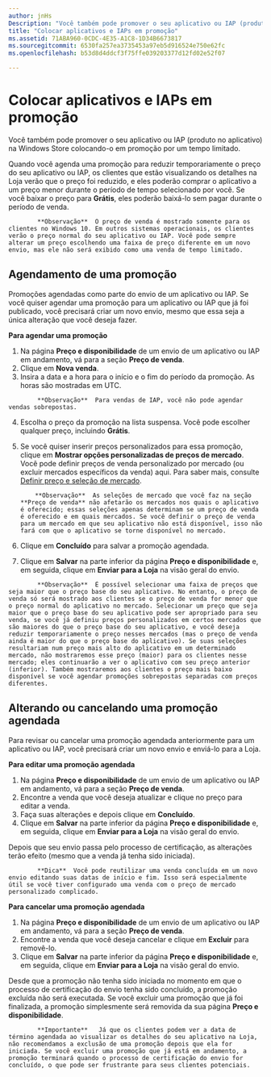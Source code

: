 ```yaml
---
author: jnHs
Description: "Você também pode promover o seu aplicativo ou IAP (produto no aplicativo) na Windows Store colocando-o em promoção por um tempo limitado."
title: "Colocar aplicativos e IAPs em promoção"
ms.assetid: 71ABA960-0CDC-4E35-A1C8-1D34B6673817
ms.sourcegitcommit: 6530fa257ea3735453a97eb5d916524e750e62fc
ms.openlocfilehash: b53d8d4ddcf3f75ffe039203377d12fd02e52f07

---
```


# Colocar aplicativos e IAPs em promoção


Você também pode promover o seu aplicativo ou IAP (produto no aplicativo) na Windows Store colocando-o em promoção por um tempo limitado.

Quando você agenda uma promoção para reduzir temporariamente o preço do seu aplicativo ou IAP, os clientes que estão visualizando os detalhes na Loja verão que o preço foi reduzido, e eles poderão comprar o aplicativo a um preço menor durante o período de tempo selecionado por você. Se você baixar o preço para **Grátis**, eles poderão baixá-lo sem pagar durante o período de venda.

> 
            **Observação**  O preço de venda é mostrado somente para os clientes no Windows 10. Em outros sistemas operacionais, os clientes verão o preço normal do seu aplicativo ou IAP. Você pode sempre alterar um preço escolhendo uma faixa de preço diferente em um novo envio, mas ele não será exibido como uma venda de tempo limitado.

## Agendamento de uma promoção


Promoções agendadas como parte do envio de um aplicativo ou IAP. Se você quiser agendar uma promoção para um aplicativo ou IAP que já foi publicado, você precisará criar um novo envio, mesmo que essa seja a única alteração que você deseja fazer.

**Para agendar uma promoção**

1.  Na página **Preço e disponibilidade** de um envio de um aplicativo ou IAP em andamento, vá para a seção **Preço de venda**.
2.  Clique em **Nova venda**.
3.  Insira a data e a hora para o início e o fim do período da promoção. As horas são mostradas em UTC.

   > 
            **Observação**  Para vendas de IAP, você não pode agendar vendas sobrepostas.

4.  Escolha o preço da promoção na lista suspensa. Você pode escolher qualquer preço, incluindo **Grátis**.
5.  Se você quiser inserir preços personalizados para essa promoção, clique em **Mostrar opções personalizadas de preços de mercado**. Você pode definir preços de venda personalizado por mercado (ou excluir mercados específicos da venda) aqui. Para saber mais, consulte [Definir preço e seleção de mercado](define-pricing-and-market-selection.md).

    > 
            **Observação**  As seleções de mercado que você faz na seção **Preço de venda** não afetarão os mercados nos quais o aplicativo é oferecido; essas seleções apenas determinam se um preço de venda é oferecido e em quais mercados. Se você definir o preço de venda para um mercado em que seu aplicativo não está disponível, isso não fará com que o aplicativo se torne disponível no mercado.

6.  Clique em **Concluído** para salvar a promoção agendada.
7.  Clique em **Salvar** na parte inferior da página **Preço e disponibilidade** e, em seguida, clique em **Enviar para a Loja** na visão geral do envio.

> 
            **Observação**  É possível selecionar uma faixa de preços que seja maior que o preço base do seu aplicativo. No entanto, o preço de venda só será mostrado aos clientes se o preço de venda for menor que o preço normal do aplicativo no mercado. Selecionar um preço que seja maior que o preço base do seu aplicativo pode ser apropriado para seu venda, se você já definiu preços personalizados em certos mercados que são maiores do que o preço base do seu aplicativo, e você deseja reduzir temporariamente o preço nesses mercados (mas o preço de venda ainda é maior do que o preço base do aplicativo). Se suas seleções resultariam num preço mais alto do aplicativo em um determinado mercado, não mostraremos esse preço (maior) para os clientes nesse mercado; eles continuarão a ver o aplicativo com seu preço anterior (inferior). Também mostraremos aos clientes o preço mais baixo disponível se você agendar promoções sobrepostas separadas com preços diferentes.

## Alterando ou cancelando uma promoção agendada


Para revisar ou cancelar uma promoção agendada anteriormente para um aplicativo ou IAP, você precisará criar um novo envio e enviá-lo para a Loja.

**Para editar uma promoção agendada**

1.  Na página **Preço e disponibilidade** de um envio de um aplicativo ou IAP em andamento, vá para a seção **Preço de venda**.
2.  Encontre a venda que você deseja atualizar e clique no preço para editar a venda.
3.  Faça suas alterações e depois clique em **Concluído**.
4.  Clique em **Salvar** na parte inferior da página **Preço e disponibilidade** e, em seguida, clique em **Enviar para a Loja** na visão geral do envio.

Depois que seu envio passa pelo processo de certificação, as alterações terão efeito (mesmo que a venda já tenha sido iniciada).

> 
            **Dica**  Você pode reutilizar uma venda concluída em um novo envio editando suas datas de início e fim. Isso será especialmente útil se você tiver configurado uma venda com o preço de mercado personalizado complicado.
 
**Para cancelar uma promoção agendada**

1.  Na página **Preço e disponibilidade** de um envio de um aplicativo ou IAP em andamento, vá para a seção **Preço de venda**.
2.  Encontre a venda que você deseja cancelar e clique em **Excluir** para removê-lo.
3.  Clique em **Salvar** na parte inferior da página **Preço e disponibilidade** e, em seguida, clique em **Enviar para a Loja** na visão geral do envio.

Desde que a promoção não tenha sido iniciada no momento em que o processo de certificação do envio tenha sido concluído, a promoção excluída não será executada. Se você excluir uma promoção que já foi finalizada, a promoção simplesmente será removida da sua página **Preço e disponibilidade**.

> 
            **Importante**   Já que os clientes podem ver a data de término agendada ao visualizar os detalhes do seu aplicativo na Loja, não recomendamos a exclusão de uma promoção depois que ela for iniciada. Se você excluir uma promoção que já está em andamento, a promoção terminará quando o processo de certificação do envio for concluído, o que pode ser frustrante para seus clientes potenciais.




<!--HONumber=Jun16_HO4-->


